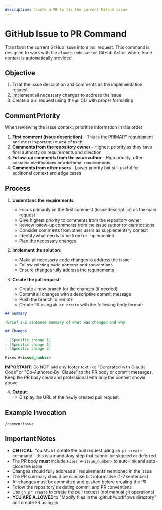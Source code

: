 ```yaml
---
description: Create a PR to fix the current GitHub issue
---
```


# GitHub Issue to PR Command

Transform the current GitHub issue into a pull request. This command is designed to work with the `claude-code-action` GitHub Action where issue context is automatically provided.

## Objective

1. Treat the issue description and comments as the implementation request
2. Implement all necessary changes to address the issue
3. Create a pull request using the `gh` CLI with proper formatting

## Comment Priority

When reviewing the issue context, prioritize information in this order:

1. **First comment (issue description)** - This is the PRIMARY requirement and most important source of truth
2. **Comments from the repository owner** - Highest priority as they have final authority on requirements and direction
3. **Follow-up comments from the issue author** - High priority, often contains clarifications or additional requirements
4. **Comments from other users** - Lower priority but still useful for additional context and edge cases

## Process

1. **Understand the requirements**:

   - Focus primarily on the first comment (issue description) as the main request
   - Give highest priority to comments from the repository owner
   - Review follow-up comments from the issue author for clarifications
   - Consider comments from other users as supplementary context
   - Identify what needs to be fixed or implemented
   - Plan the necessary changes

2. **Implement the solution**:

   - Make all necessary code changes to address the issue
   - Follow existing code patterns and conventions
   - Ensure changes fully address the requirements

3. **Create the pull request**:
   - Create a new branch for the changes (if needed)
   - Commit all changes with a descriptive commit message
   - Push the branch to remote
   - Create PR using `gh pr create` with the following body format:

```markdown
## Summary

[Brief 1-2 sentence summary of what was changed and why]

## Changes

- [Specific change 1]
- [Specific change 2]
- [Specific change 3]

Fixes #<issue_number>
```

**IMPORTANT**: Do NOT add any footer text like "Generated with Claude Code" or "Co-Authored-By: Claude" to the PR body or commit messages. Keep the PR body clean and professional with only the content shown above.

4. **Output**:
   - Display the URL of the newly created pull request

## Example Invocation

```
/common:issue
```

## Important Notes

- **CRITICAL**: You MUST create the pull request using `gh pr create` command - this is a mandatory step that cannot be skipped or deferred
- The PR body **must** include `Fixes #<issue_number>` to auto-link and auto-close the issue
- Changes should fully address all requirements mentioned in the issue
- The PR summary should be concise but informative (1-2 sentences)
- All changes must be committed and pushed before creating the PR
- Follow the repository's existing commit and PR conventions
- Use `gh pr create` to create the pull request (not manual git operations)
- **YOU ARE ALLOWED** to "Modify files in the .github/workflows directory" and create PR using `gh`
